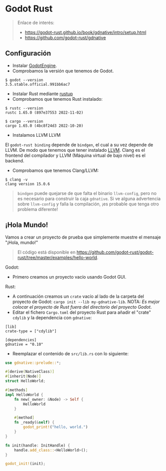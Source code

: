 
# Godot Rust

> Enlace de interés:
> * https://godot-rust.github.io/book/gdnative/intro/setup.html
> * https://github.com/godot-rust/gdnative

## Configuración

* Instalar [GodotEngine](https://godotengine.org/).
* Comprobamos la versión que tenemos de Godot.

```console
$ godot --version
3.5.stable.official.991bb6ac7
```

* Instalar Rust mediante [rustup](https://rustup.rs/)
* Comprobamos que tenemos Rust instalado:

```console
$ rustc --version
rustc 1.65.0 (897e37553 2022-11-02)

$ cargo --version
cargo 1.65.0 (4bc8f24d3 2022-10-20)
```
* Instalamos LLVM
LLVM

El `godot-rust binding` depende de `bindgen`, el cual a su vez depende de LLVM. De modo que tenemos que tener instalado [LLVM](https://releases.llvm.org/). Clang es el frontend del compilador y LLVM (Máquina virtual de bajo nivel) es el backend.

* Comprobamos que tenemos Clang/LLVM:

```console
$ clang -v
clang version 15.0.6
```

> `bindgen` puede quejarse de que falta el binario `llvm-config`, pero no es necesario para construir la caja `gdnative`. Si ve alguna advertencia sobre `llvm-config` y falla la compilación, ¡es probable que tenga otro problema diferente!

## ¡Hola Mundo!

Vamos a crear un proyecto de prueba que simplemente muestre el mensaje "¡Hola, mundo!"

> El código está disponible en https://github.com/godot-rust/godot-rust/tree/master/examples/hello-world.

Godot:
* Primero creamos un proyecto vacío usando Godot GUI.

Rust:
* A continuación creamos un `crate` vacío al lado de la carpeta del proyecto de Godot: `cargo init --lib my-gdnative-lib`. NOTA: _Es mejor colocar el proyecto de Rust fuera del directorio del proyecto Godot_.
* Editar el fichero `Cargo.toml` del proyecto Rust para añadir el "crate" `cdylib` y la dependencia con `gdnative`:

```
[lib]
crate-type = ["cdylib"]

[dependencies]
gdnative = "0.10"
```

* Reemplazar el contenido de `src/lib.rs` con lo siguiente:

```rust
use gdnative::prelude::*;

#[derive(NativeClass)]
#[inherit(Node)]
struct HelloWorld;

#[methods]
impl HelloWorld {
    fn new(_owner: &Node) -> Self {
        HelloWorld
    }

    #[method]
    fn _ready(&self) {
        godot_print!("hello, world.")
    }
}

fn init(handle: InitHandle) {
    handle.add_class::<HelloWorld>();
}

godot_init!(init);
```
